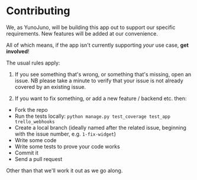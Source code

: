# Contributing

We, as YunoJuno, will be building this app out to support our specific
requirements. New features will be added at our convenience.

All of which means, if the app isn't currently supporting _your_ use case,
**get involved**!

The usual rules apply:

1. If you see something that's wrong, or something that's missing, open an
issue. NB please take a minute to verify that your issue is not already
covered by an existing issue.

2. If you want to fix something, or add a new feature / backend etc. then:

* Fork the repo
* Run the tests locally: `python manage.py test_coverage test_app trello_webhooks`
* Create a local branch (ideally named after the related issue,
  beginning with the issue number, e.g. `1-fix-widget`)
* Write some code
* Write some tests to prove your code works
* Commit it
* Send a pull request

Other than that we'll work it out as we go along.
